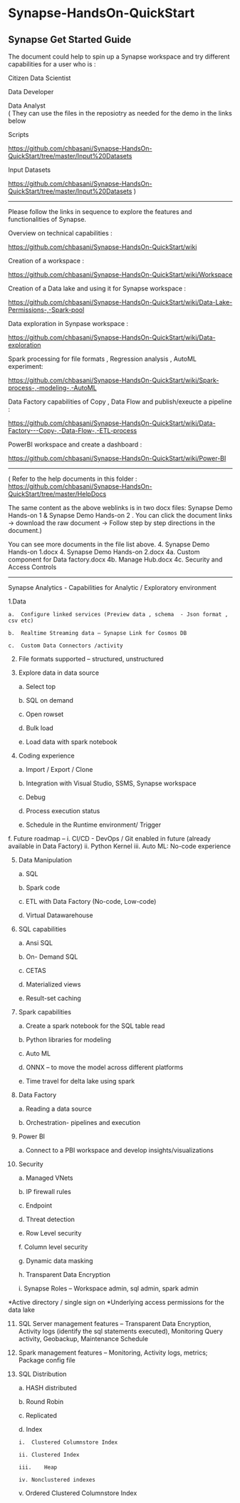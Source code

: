 # Synapse-HandsOn-QuickStart
Synapse Get Started Guide
----------------------------------------------------------------------------------------------------
The document could help to spin up a Synapse workspace and try different capabilities for a user who is :

Citizen Data Scientist 

Data Developer 

Data Analyst  
(
They can use the files in the reposiotry as needed for the demo in the links below

Scripts 

https://github.com/chbasani/Synapse-HandsOn-QuickStart/tree/master/Input%20Datasets

Input Datasets 

https://github.com/chbasani/Synapse-HandsOn-QuickStart/tree/master/Input%20Datasets
)


----------------------------------------------------------------------------------------------------


Please follow the links in sequence to explore the features and functionalities of Synapse. 



Overview on technical capabilities : 

https://github.com/chbasani/Synapse-HandsOn-QuickStart/wiki

Creation of a workspace : 

https://github.com/chbasani/Synapse-HandsOn-QuickStart/wiki/Workspace

Creation of a Data lake and using it for Synapse workspace : 

https://github.com/chbasani/Synapse-HandsOn-QuickStart/wiki/Data-Lake-Permissions-,-Spark-pool

Data exploration in Synpase workspace : 

https://github.com/chbasani/Synapse-HandsOn-QuickStart/wiki/Data-exploration

Spark processing for file formats  , Regression analysis , AutoML experiment: 

https://github.com/chbasani/Synapse-HandsOn-QuickStart/wiki/Spark-process-,-modeling-,-AutoML

Data Factory capabilities of Copy , Data Flow and publish/exeucte a pipeline : 

https://github.com/chbasani/Synapse-HandsOn-QuickStart/wiki/Data-Factory---Copy-,-Data-Flow-,-ETL-process

PowerBI workspace and create a dashboard : 

https://github.com/chbasani/Synapse-HandsOn-QuickStart/wiki/Power-BI

----------------------------------------------------------------------------------------------------
(  Refer to the help documents in this folder : 
https://github.com/chbasani/Synapse-HandsOn-QuickStart/tree/master/HelpDocs

The same content as the above weblinks is in two docx files: Synapse Demo Hands-on 1 & Synapse Demo Hands-on 2 .
You can click the document links -> download the raw document -> Follow step by step directions in the document.)

You can see more documents in the file list above.
4. Synapse Demo Hands-on 1.docx
4. Synapse Demo Hands-on 2.docx
4a. Custom component for Data factory.docx
4b. Manage Hub.docx
4c. Security and Access Controls

----------------------------------------------------------------------------------------------------

Synapse Analytics - Capabilities for Analytic / Exploratory environment

1.Data 

    a.	Configure linked services (Preview data , schema  - Json format , csv etc) 

    b.	Realtime Streaming data – Synapse Link for Cosmos DB

    c.	Custom Data Connectors /activity
  

2.	File formats supported – structured, unstructured

3.	Explore data in data source 

    a.	Select top

    b.	SQL on demand 

    c.	Open rowset

    d.	Bulk load

    e.	Load data with spark notebook

4.	Coding experience 

    a.	Import / Export / Clone

    b.	Integration with Visual Studio, SSMS, Synapse workspace

    c.	Debug 

    d.	Process execution status 

    e.	Schedule in the Runtime environment/ Trigger 

f.	Future roadmap – 
i.	CI/CD - DevOps / Git enabled in future (already available in Data Factory)
ii.	Python Kernel 
iii.	Auto ML: No-code experience

5.	Data Manipulation 

    a.	SQL 

    b.	Spark code

    c.	ETL with Data Factory (No-code, Low-code)

    d.	Virtual Datawarehouse

6.	SQL capabilities  

    a.	Ansi SQL

    b.	On- Demand SQL 

    c.	CETAS

    d.	Materialized views

    e.	Result-set caching

7.	Spark capabilities

    a.	Create a spark notebook for the SQL table read   

    b.	Python libraries for modeling 

    c.	Auto ML

    d.	ONNX – to move the model across different platforms 

    e.	Time travel for delta lake using spark

8.	Data Factory

    a.	Reading a data source

    b.	Orchestration- pipelines and execution

9.	Power BI 

    a.	Connect to a PBI workspace and develop insights/visualizations

10.	Security

    a.	Managed VNets

    b.	IP firewall rules

    c.	Endpoint

    d.	Threat detection

    e.	Row Level security 

    f.	Column level security

    g.	Dynamic data masking

    h.	Transparent Data Encryption

    i.	Synapse Roles – Workspace admin, sql admin, spark admin

*Active directory / single sign on 
*Underlying access permissions for the data lake 

11.	SQL Server management features – Transparent Data Encryption, Activity logs (identify the sql statements executed), Monitoring Query activity, Geobackup, Maintenance Schedule 

12.	Spark management features – Monitoring, Activity logs, metrics; Package config file 

13.	SQL Distribution 

    a.	HASH distributed

    b.	Round Robin

    c.	Replicated

    d.	Index 

        i.	Clustered Columnstore Index 

        ii.	Clustered Index 

        iii.	Heap 

        iv.	Nonclustered indexes

    v.	Ordered Clustered Columnstore Index

